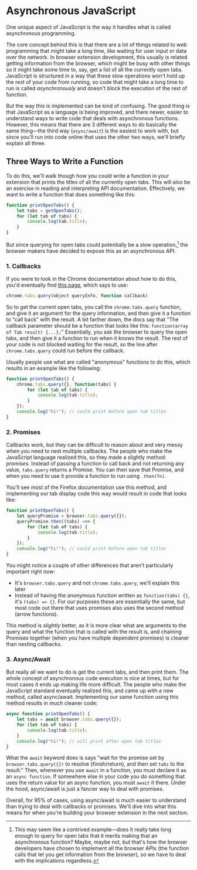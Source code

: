 # Asynchronous JavaScript

One unique aspect of JavaScript is the way it handles what is called asynchronous programming.

The core concept behind this is that there are a lot of things related to web programming that might take a long time, like waiting for user input or data over the network. In browser extension development, this usually is related getting information from the browser, which might be busy with other things so it might take some time to, say, get a list of all the currently open tabs. JavaScript is structured in a way that these slow operations won't hold up the rest of your code from running, so code that might take a long time to run is called *asynchronously* and doesn't block the execution of the rest of function.

But the way this is implemented can be kind of confusing. The good thing is that JavaScript as a language is being improved, and there newer, easier to understand ways to write code that deals with asynchronous functions. However, this means that there are 3 different ways to do basically the same thing—the third way (`async/await`) is the easiest to work with, but since you'll run into code online that uses the other two ways, we'll briefly explain all three.

## Three Ways to Write a Function

To do this, we'll walk though how you could write a function in your extension that prints the titles of all the currently open tabs. This will also be an exercise in reading and interpreting API documentation. Effectively, we want to write a function that does something like this:

```js
function printOpenTabs() {
    let tabs = getOpenTabs();
    for (let tab of tabs) {
        console.log(tab.title);
    }
}
```

But since querying for open tabs could potentially be a slow operation,[^1] the browser makers have decided to expose this as an asynchronous API.

[^1]: This may seem like a contrived example—does it really take long enough to query for open tabs that it merits making that an asynchronous function? Maybe, maybe not, but that's how the browser developers have chosen to implement all the browser APIs (the function calls that let you get information from the browser), so we have to deal with the implications regardless.

### 1. Callbacks

If you were to look in the Chrome documentation about how to do this, you'd eventually find [this page](https://developer.chrome.com/extensions/tabs#method-query), which says to use:

```js
chrome.tabs.query(object queryInfo, function callback)
```

So to get the current open tabs, you call the `chrome.tabs.query` function, and give it an argument for the query information, and then give it a function to "call back" with the result. A bit farther down, the docs say that "The callback parameter should be a function that looks like this: `function(array of Tab result) {...};`" Essentially, you ask the browser to query the open tabs, and then give it a function to run when it knows the result. The rest of your code is not blocked waiting for the result, so the line after `chrome.tabs.query` could run before the callback.

Usually people use what are called "anonymous" functions to do this, which results in an example like the following:

```js
function printOpenTabs() {
    chrome.tabs.query({}, function(tabs) {
        for (let tab of tabs) {
            console.log(tab.title);
        }
    });
    console.log("hi!"); // could print before open tab titles
}
```

### 2. Promises

Callbacks work, but they can be difficult to reason about and very messy when you need to nest multiple callbacks. The people who make the JavaScript language realized this, so they made a slightly method: *promises*. Instead of passing a function to call back and not returning any value, `tabs.query` returns a Promise. You can then save that Promise, and when you need to use it provide a function to run using `.then(fn)`.

You'll see most of the Firefox documentation use this method, and implementing our tab display code this way would result in code that looks like:

```js
function printOpenTabs() {
    let queryPromise = browser.tabs.query({});
    queryPromise.then((tabs) ==> {
        for (let tab of tabs) {
            console.log(tab.title);
        }
    });
    console.log("hi!"); // could print before open tab titles
}
```

You might notice a couple of other differences that aren't particularly important right now:
- It's `browser.tabs.query` and not `chrome.tabs.query`, we'll explain this later
- Instead of having the anonymous function written as `function(tabs) {}`, it's `(tabs) => {}`. For our purposes these are essentially the same, but most code out there that uses promises also uses the second method (arrow functions).

This method is *slightly* better, as it is more clear what are arguments to the query and what the function that is called with the result is, and chaining Promises together (when you have multiple dependent promises) is cleaner than nesting callbacks.

### 3. Async/Await

But really all we want to do is get the current tabs, and then print them. The whole concept of asynchronous code execution is nice at times, but for most cases it ends up making life more difficult. The people who make the JavaScript standard eventually realized this, and came up with a new method, called async/await. Implementing our same function using this method results in *much* cleaner code:

```js
async function printOpenTabs() {
    let tabs = await browser.tabs.query({});
    for (let tab of tabs) {
        console.log(tab.title);
    }
    console.log("hi!"); // will print after open tab titles
}
```

What the `await` keyword does is says "wait for the promise set by `browser.tabs.query({})` to resolve (finish/return), and then set `tabs` to the result." Then, whenever you use `await` in a function, you must declare it as an `async function`. If somewhere else in your code you do something that uses the return value for an async function, you must `await` it there. Under the hood, async/await is just a fancier way to deal with promises.

Overall, for 95% of cases, using async/await is much easier to understand than trying to deal with callbacks or promises. We'll dive into what this means for when you're building your browser extension in the next section.